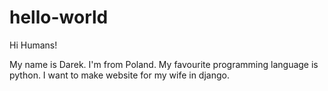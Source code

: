 # hello-world

Hi Humans!

My name is Darek. I'm from Poland. My favourite programming language is python. I want to make website for my wife in django.

